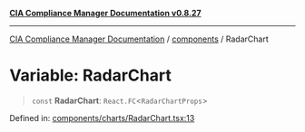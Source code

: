 [**CIA Compliance Manager Documentation v0.8.27**](../../README.md)

***

[CIA Compliance Manager Documentation](../../modules.md) / [components](../README.md) / RadarChart

# Variable: RadarChart

> `const` **RadarChart**: `React.FC`\<`RadarChartProps`\>

Defined in: [components/charts/RadarChart.tsx:13](https://github.com/Hack23/cia-compliance-manager/blob/26bb73ca86d23be8656cdd29d12202323a449310/src/components/charts/RadarChart.tsx#L13)

